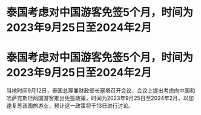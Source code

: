 # 泰国考虑对中国游客免签5个月，时间为2023年9月25日至2024年2月

# 泰国考虑对中国游客免签5个月，时间为2023年9月25日至2024年2月

当地时间9月12日，泰国总理兼财政部长塞塔召开会议，会议上提出考虑向中国和哈萨克斯坦两国游客推出免签政策，时间为2023年9月25日至2024年2月，以加速复苏该国旅游业，预计这一政策将于13日进行讨论。

